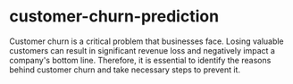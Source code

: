 # customer-churn-prediction
Customer churn is a critical problem that businesses face. Losing valuable customers can result in significant revenue loss and negatively impact a company's bottom line. Therefore, it is essential to identify the reasons behind customer churn and take necessary steps to prevent it.

